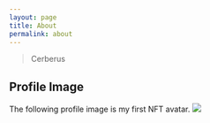 ```yaml
---
layout: page
title: About
permalink: about
---
```


> Cerberus

## Profile Image

The following profile image is my first NFT avatar.
<img class="mx-auto w-1/2" src="{{site.baseurl}}/assets/img/279.png">